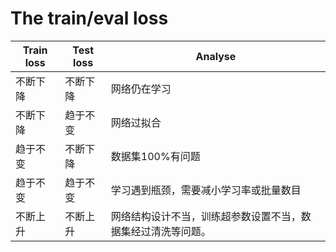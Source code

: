 # The train/eval loss
Train loss| Test loss | Analyse
----------|-----------|--------
不断下降 |不断下降 | 网络仍在学习
不断下降 |趋于不变 | 网络过拟合
趋于不变 |不断下降 | 数据集100%有问题
趋于不变 | 趋于不变 | 学习遇到瓶颈，需要减小学习率或批量数目
不断上升 |不断上升 | 网络结构设计不当，训练超参数设置不当，数据集经过清洗等问题。
